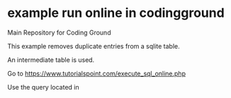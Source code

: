 # example run online in codingground
Main Repository for Coding Ground

This example removes duplicate entries from a sqlite table.

An intermediate table is used.

Go to https://www.tutorialspoint.com/execute_sql_online.php

Use the query located in
